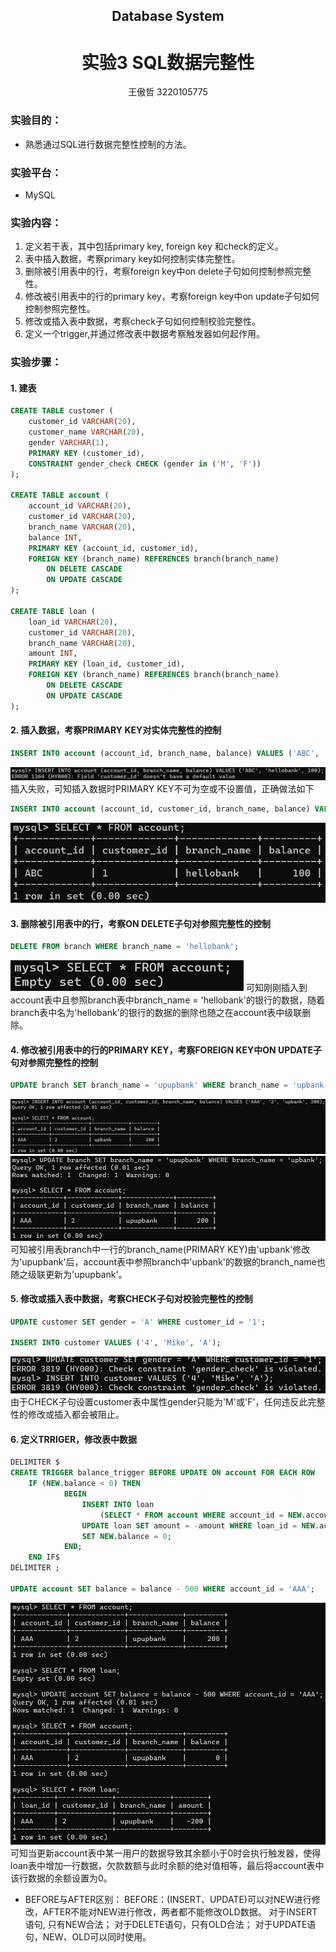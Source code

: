 <h2><center>Database System</center></h2>
<h1><center>实验3  SQL数据完整性</center></h1>
<center>王傲哲 3220105775</center>

### 实验目的：
* 熟悉通过SQL进行数据完整性控制的方法。

### 实验平台：
* MySQL

### 实验内容：
1. 定义若干表，其中包括primary key, foreign key 和check的定义。
2. 表中插入数据，考察primary key如何控制实体完整性。
3. 删除被引用表中的行，考察foreign key中on delete子句如何控制参照完整性。
4. 修改被引用表中的行的primary key，考察foreign key中on update子句如何控制参照完整性。
5. 修改或插入表中数据，考察check子句如何控制校验完整性。
6. 定义一个trigger,并通过修改表中数据考察触发器如何起作用。

### 实验步骤：
#### 1. 建表
```sql
CREATE TABLE customer (
	customer_id VARCHAR(20),
	customer_name VARCHAR(20),
	gender VARCHAR(1),
	PRIMARY KEY (customer_id),
	CONSTRAINT gender_check CHECK (gender in ('M', 'F'))
);

CREATE TABLE account (
	account_id VARCHAR(20),
	customer_id VARCHAR(20),
	branch_name VARCHAR(20),
	balance INT,
	PRIMARY KEY (account_id, customer_id),
	FOREIGN KEY (branch_name) REFERENCES branch(branch_name)
		ON DELETE CASCADE
        ON UPDATE CASCADE
);

CREATE TABLE loan (
	loan_id VARCHAR(20),
	customer_id VARCHAR(20),
	branch_name VARCHAR(20),
	amount INT,
	PRIMARY KEY (loan_id, customer_id),
	FOREIGN KEY (branch_name) REFERENCES branch(branch_name)
		ON DELETE CASCADE
        ON UPDATE CASCADE
);
```

#### 2. 插入数据，考察PRIMARY KEY对实体完整性的控制
```sql
INSERT INTO account (account_id, branch_name, balance) VALUES ('ABC', 'hellobank', 100);
```
![](image.png)
插入失败，可知插入数据时PRIMARY KEY不可为空或不设置值，正确做法如下
```sql
INSERT INTO account (account_id, customer_id, branch_name, balance) VALUES ('ABC', '1', 'hellobank', 100);
```
![](image-2.png)

#### 3. 删除被引用表中的行，考察ON DELETE子句对参照完整性的控制
```sql
DELETE FROM branch WHERE branch_name = 'hellobank';
```
![](image-1.png)
可知刚刚插入到account表中且参照branch表中branch_name = 'hellobank'的银行的数据，随着branch表中名为'hellobank'的银行的数据的删除也随之在account表中级联删除。

#### 4. 修改被引用表中的行的PRIMARY KEY，考察FOREIGN KEY中ON UPDATE子句对参照完整性的控制
```sql
UPDATE branch SET branch_name = 'upupbank' WHERE branch_name = 'upbank';
```
![](image-3.png) ![](image-4.png)
可知被引用表branch中一行的branch_name(PRIMARY KEY)由'upbank'修改为'upupbank'后，account表中参照branch中'upbank'的数据的branch_name也随之级联更新为'upupbank'。

#### 5. 修改或插入表中数据，考察CHECK子句对校验完整性的控制
```sql
UPDATE customer SET gender = 'A' WHERE customer_id = '1';

INSERT INTO customer VALUES ('4', 'Mike', 'A');
```
![](image-5.png)
由于CHECK子句设置customer表中属性gender只能为'M'或'F'，任何违反此完整性的修改或插入都会被阻止。

#### 6. 定义TRRIGER，修改表中数据
```sql
DELIMITER $
CREATE TRIGGER balance_trigger BEFORE UPDATE ON account FOR EACH ROW
    IF (NEW.balance < 0) THEN
      		BEGIN
      			INSERT INTO loan
      				(SELECT * FROM account WHERE account_id = NEW.account_id);
      			UPDATE loan SET amount = -amount WHERE loan_id = NEW.account_id;
      			SET NEW.balance = 0;
      		END;
	END IF$
DELIMITER ;

UPDATE account SET balance = balance - 500 WHERE account_id = 'AAA';
```
![](image-6.png)
可知当更新account表中某一用户的数据导致其余额小于0时会执行触发器，使得loan表中增加一行数据，欠款数额与此时余额的绝对值相等，最后将account表中该行数据的余额设置为0。

* BEFORE与AFTER区别：
BEFORE：(INSERT、UPDATE)可以对NEW进行修改，AFTER不能对NEW进行修改，两者都不能修改OLD数据。
对于INSERT语句, 只有NEW合法；
对于DELETE语句，只有OLD合法；
对于UPDATE语句，NEW、OLD可以同时使用。
